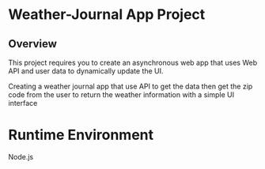 # Weather-Journal App Project

## Overview
This project requires you to create an asynchronous web app that uses Web API and user data to dynamically update the UI. 

Creating a weather journal app that use API to get the data
then get the zip code from the user to return the weather information 
with a simple UI interface  

# Runtime Environment 
 Node.js
